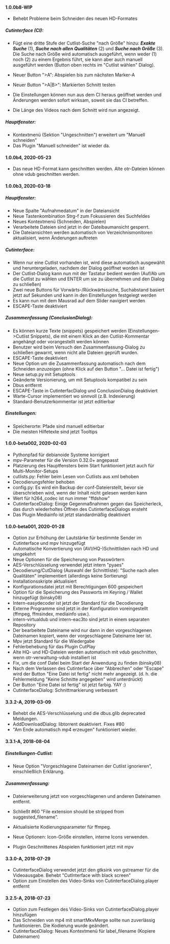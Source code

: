 #### 1.0.0b8-WIP

* Behebt Probleme beim Schneiden des neuen HD-Formates

##### Cutinterface (CI):
* Fügt eine dritte Stufe der Cutlist-Suche "nach Größe" hinzu:
  _**Exakte Suche**_ (1), _**Suche nach allen Qualitäten**_ (2) und _**Suche
  nach Größe**_ (3). Die Suche nach Größe wird automatisch ausgeführt, wenn weder
  (1) noch (2) zu einem Ergebnis führt, sie kann aber auch manuell ausgeführt
  werden (Button oben rechts im "Cutlist wählen" Dialog).

* Neuer Button ">A": Abspielen bis zum nächsten Marker-A
* Neuer Button ">A|B>": Markierten Schnitt testen
* Die Einstellungen können nun aus dem CI heraus geöffnet werden und
  Änderungen werden sofort wirksam, soweit sie das CI betreffen.
* Die Länge des Videos nach dem Schnitt wird nun angezeigt.

##### Hauptfenster:
* Kontextmenü (Sektion "Ungeschnitten") erweitert um "Manuell schneiden"
* Das Plugin "Manuell schneiden" ist wieder da.

#### 1.0.0b4, 2020-05-23
* Das neue HD-Format kann geschnitten werden. Alte otr-Dateien können ohne
  vdub geschnitten werden.

#### 1.0.0b3, 2020-03-18

##### Hauptfenster:
* Neue Spalte "Aufnahmedatum" in der Dateiansicht
* Neue Tastenkombination Strg-f zum Fokussieren des Suchfeldes
* Neues Kontextmenü (Schneiden, Abspielen)
* Verarbeitete Dateien sind jetzt in der Dateibaumansicht gesperrt.
* Die Dateiansichten werden automatisch von Verzeichnismonitoren aktualisiert,
  wenn Änderungen auftreten

##### Cutinterface:
* Wenn nur eine Cutlist vorhanden ist, wird diese automatisch
  ausgewählt und heruntergeladen, nachdem der Dialog geöffnet worden ist
* Der Cutlist-Dialog kann nun mit der Tastatur bedient werden (Auf/Ab
  um die Cutlist zu wählen und ENTER um sie zu übernehmen und den
  Dialog zu schließen)
* Zwei neue Buttons für Vorwärts-/Rückwärtssuche, Suchabstand basiert
  jetzt auf Sekunden und kann in den Einstellungen festgelegt werden
* Es kann nun mit dem Mausrad auf dem Slider navigiert werden
* ESCAPE-Taste deaktiviert

##### Zusammenfassung (ConclusionDialog):
* Es können kurze Texte (snippets) gespeichert werden (Einstellungen->Cutlist
  Snippets), die mit einem Klick an den Cutlist-Kommentar angehängt oder
  vorangestellt werden können
* Benutzer wird beim Versuch den Zusammenfassung-Dialog zu schließen gewarnt,
  wenn nicht alle Dateien geprüft wurden.
* ESCAPE-Taste deaktiviert
* Neue Option um die Zusammenfassung automatisch nach dem Schneiden anzuzeigen
  (ohne Klick auf den Button "... Datei ist fertig")
* Neue setup.py mit Setuptools
* Geänderte Versionierung, um mit Setuptools kompatibel zu sein
* Dbus entfernt
* ESCAPE-Taste in CutinterfacDialog und ConclusionDialog deaktiviert
* Warte-Cursor implementiert wo sinnvoll (z.B. Indexierung)
* Standard-Benutzerkommentar ist jetzt editierbar

##### Einstellungen:
* Speicherorte: Pfade sind manuell editierbar
* Die meisten Hilfetexte sind jetzt Tooltips

#### 1.0.0-beta002, 2020-02-03

* Pythonpfad für debianoide Systeme korrigiert
* mpv-Parameter für die Version 0.32.0+ angepasst
* Platzierung des Hauptfensters beim Start funktioniert jetzt auch für
  Multi-Monitor-Setups
* cutlists.py: Fehler beim Lesen von Cutlists aus xml behoben
* Decodierungsfehler behoben
* config.py: Es wird ein Backup der conf-Dateierstellt, bevor sie überschrieben
  wird, wenn der Inhalt nicht gelesen werden kann
* Wert für h264_codec ist nun immer "ffdshow"
* CutinterfaceDialog: Einige Gegenmaßnahmen gegen das Speicherleck, das durch
  wiederholtes Öffnen des CutinterfaceDialogs ensteht
* Das Plugin Mediainfo ist jetzt standardmäßig deaktiviert

#### 1.0.0-beta001, 2020-01-28

* Option zur Erhöhung der Lautstärke für bestimmte Sender im Cutinterface
  und mpv hinzugefügt
* Automatische Konvertierung von (AVI/HQ-)Schnittlisten nach HD und umgekehrt
* Neue Optionen für die Speicherung von Passwörtern
* AES-Verschlüsselung verwendet jetzt intern "pyaes"
* Decodierung/CutDialog (Auswahl der Schnittliste): "Suche nach allen
  Qualitäten" implementiert (allerdings keine Sortierung)
* Installationsskripte aktualisiert
* Konfigurationsdatei jetzt mit Berechtigungen 600 gespeichert
* Option für die Speicherung des Passworts im Keyring / Wallet hinzugefügt
  (binsky08)
* Intern-easydecoder ist jetzt der Standard für die Decodierung
* Externe Programme sind jetzt in der Konfiguration voreingestellt (ffmpeg,
  ffmsindex, mediainfo usw.).
* intern-virtualdub und intern-eac3to sind jetzt in einem separaten Repository
* Der bearbeitete Dateiname wird nur dann in den vorgeschlagenen Dateinamen
  kopiert, wenn der vorgeschlagene Dateiname leer ist.
* Mpv jetzt Standard für die Wiedergabe
* Fehlerbehebung für das Plugin CutPlay
* Alte HQ- und HD-Dateien werden automatisch mit vdub geschnitten, wenn
  otr-verwaltung-vdub installiert ist
* Fix, um die conf Datei beim Start der Anwendung zu finden (binsky08)
* Nach dem Verlassen des Cutinterface über "Abbrechen" oder "Escape" wird der
  Button "Eine Datei ist fertig" nicht mehr angezeigt. (d. h. die Fehlermeldung
  "Keine Schnitte angegeben" wird unterdrückt)
* Der Button "Eine Datei ist fertig" ist jetzt farbig. YAY :)
* CutinterfaceDialog: Schnittmarkierung verbessert

#### 3.3.2-A, 2019-03-09

* Behebt die AES-Verschlüsselung und die dbus.glib deprecated Meldungen.
* AddDownloadDialog: libtorrent deaktiviert. Fixes #80
* "Am Ende automatisch mp4 erzeugen" funktioniert wieder.

#### 3.3.1-A, 2018-08-04

##### Einstellungen-Cutlist:
* Neue Option "Vorgeschlagene Dateinamen der Cutlist ignorieren", einschließlich
  Erklärung.

##### Zusammenfassung:
* Dateierweiterung jetzt von vorgeschlagenen und anderen Dateinamen entfernt.
* Schließt #60 "File extension should be stripped from suggested_filename".

* Aktualisierte Kodierungsparameter für ffmpeg.
* Neue Optionen: Icon-Größe einstellen, interne Icons verwenden.
* Plugin Geschnittenes Abspielen funktioniert jetzt mit mpv

#### 3.3.0-A, 2018-07-29

* CutinterfaceDialog verwendet jetzt den gtksink von gstreamer für die
  Videoausgabe. Behebt "CutInterface with black screen"
* Option zum Einstellen des Video-Sinks von CutinterfaceDialog.player entfernt

#### 3.2.5-A, 2018-07-23

* Option zum Festlegen des Video-Sinks von CutinterfaceDialog.player hinzufügen
* Das Schneiden von mp4 mit smartMkvMerge sollte nun zuverlässig funktionieren.
  Die Kodierung wurde geändert.
* CutinterfaceDialog: Neues Kontextmenü für label_filename (Kopiere Dateinamen)
